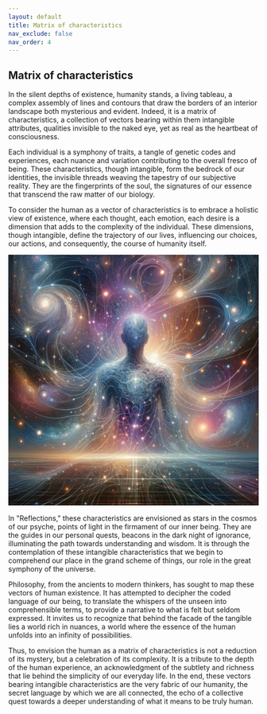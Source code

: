 ```yaml
---
layout: default
title: Matrix of characteristics
nav_exclude: false
nav_order: 4
---
```

## Matrix of characteristics

In the silent depths of existence, humanity stands, a living tableau, a complex assembly of lines and contours that draw the borders of an interior landscape both mysterious and evident. Indeed, it is a matrix of characteristics, a collection of vectors bearing within them intangible attributes, qualities invisible to the naked eye, yet as real as the heartbeat of consciousness.

Each individual is a symphony of traits, a tangle of genetic codes and experiences, each nuance and variation contributing to the overall fresco of being. These characteristics, though intangible, form the bedrock of our identities, the invisible threads weaving the tapestry of our subjective reality. They are the fingerprints of the soul, the signatures of our essence that transcend the raw matter of our biology.

To consider the human as a vector of characteristics is to embrace a holistic view of existence, where each thought, each emotion, each desire is a dimension that adds to the complexity of the individual. These dimensions, though intangible, define the trajectory of our lives, influencing our choices, our actions, and consequently, the course of humanity itself.


![Matrix of characteristics](/images/MatriX.png)


In "Reflections," these characteristics are envisioned as stars in the cosmos of our psyche, points of light in the firmament of our inner being. They are the guides in our personal quests, beacons in the dark night of ignorance, illuminating the path towards understanding and wisdom. It is through the contemplation of these intangible characteristics that we begin to comprehend our place in the grand scheme of things, our role in the great symphony of the universe.

Philosophy, from the ancients to modern thinkers, has sought to map these vectors of human existence. It has attempted to decipher the coded language of our being, to translate the whispers of the unseen into comprehensible terms, to provide a narrative to what is felt but seldom expressed. It invites us to recognize that behind the facade of the tangible lies a world rich in nuances, a world where the essence of the human unfolds into an infinity of possibilities.

Thus, to envision the human as a matrix of characteristics is not a reduction of its mystery, but a celebration of its complexity. It is a tribute to the depth of the human experience, an acknowledgment of the subtlety and richness that lie behind the simplicity of our everyday life. In the end, these vectors bearing intangible characteristics are the very fabric of our humanity, the secret language by which we are all connected, the echo of a collective quest towards a deeper understanding of what it means to be truly human.


